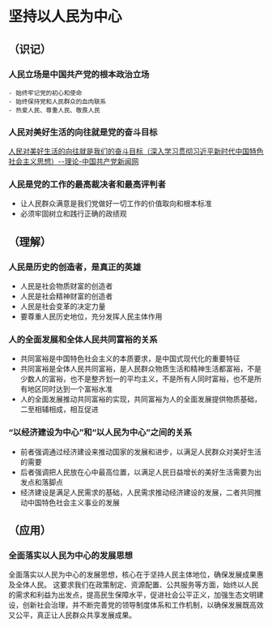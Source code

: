 # 坚持以人民为中心

## （识记）

### 人民立场是中国共产党的根本政治立场
    - 始终牢记党的初心和使命
    - 始终保持党和人民群众的血肉联系
    - 热爱人民、尊重人民、敬畏人民
### 人民对美好生活的向往就是党的奋斗目标

[人民对美好生活的向往就是我们的奋斗目标（深入学习贯彻习近平新时代中国特色社会主义思想）--理论-中国共产党新闻网](http://theory.people.com.cn/n1/2021/0811/c40531-32188852.html)

### 人民是党的工作的最高裁决者和最高评判者

- 让人民群众满意是我们党做好一切工作的价值取向和根本标准
- 必须牢固树立和践行正确的政绩观

## （理解）

### 人民是历史的创造者，是真正的英雄

- 人民是社会物质财富的创造者
- 人民是社会精神财富的创造者
- 人民是社会变革的决定力量
- 要尊重人民历史地位，充分发挥人民主体作用

### 人的全面发展和全体人民共同富裕的关系

- 共同富裕是中国特色社会主义的本质要求，是中国式现代化的重要特征
- 共同富裕是全体人民共同富裕，是人民群众物质生活和精神生活都富裕，不是少数人的富裕，也不是整齐划一的平均主义，不是所有人同时富裕，也不是所有地区同时达到一个富裕水准
- 人的全面发展推动共同富裕的实现，共同富裕为人的全面发展提供物质基础，二至相辅相成，相互促进

### “以经济建设为中心”和“以人民为中心”之间的关系

- 前者强调通过经济建设来推动国家的发展和进步，以满足人民群众对美好生活的需要
- 后者强调把人民放在心中最高位置，以满足人民日益增长的美好生活需要为出发点和落脚点
- 经济建设是满足人民需求的基础，人民需求推动经济建设的发展，二者共同推动中国特色社会主义事业的发展

## （应用）

### 全面落实以人民为中心的发展思想

全面落实以人民为中心的发展思想，核心在于坚持人民主体地位，确保发展成果惠及全体人民。
这要求我们在政策制定、资源配置、公共服务等方面，始终以人民的需求和利益为出发点，提高民生保障水平，促进社会公平正义，加强生态文明建设，创新社会治理，并不断完善党的领导制度体系和工作机制，以确保发展既高效又公平，真正让人民群众共享发展成果。
